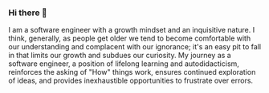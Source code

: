 ### Hi there 👋

<!--
**lee-benson/lee-benson** is a ✨ _special_ ✨ repository because its `README.md` (this file) appears on your GitHub profile.

Here are some ideas to get you started:

- 🔭 I’m currently working on ...
- 🌱 I’m currently learning ...
- 👯 I’m looking to collaborate on ...
- 🤔 I’m looking for help with ...
- 💬 Ask me about ...
- 📫 How to reach me: ...
- 😄 Pronouns: ...
- ⚡ Fun fact: ...
-->

I am a software engineer with a growth mindset and an inquisitive nature. I think, generally, as people get older we tend to become
comfortable with our understanding and complacent with our ignorance; it's an easy pit to fall in that limits our growth and subdues 
our curiosity. My journey as a software engineer, a position of lifelong learning and autodidacticism, reinforces the asking of "How" 
things work, ensures continued exploration of ideas, and provides inexhaustible opportunities to frustrate over errors.
